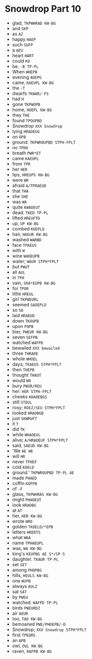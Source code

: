 # Snowdrop Part 10

* glad, `TKPWHRAD KW-BG`
* and `SKP`
* as `AZ`
* happy `HAEP`
* such `SUFP`
* a `AEU`
* heart `HART`
* could `KO`
* be. `-B TP-PL`
* When `WHEPB`
* evening `AOEPG`
* came, `KAEUPL KW-BG`
* the `-T`
* dwarfs `TKWAR/-FS`
* had `H`
* gone `TKPWOPB`
* home, `HOEPL KW-BG`
* they `THE`
* found `TPOUPBD`
* Snowdrop `XXX Snowdrop`
* lying `HRAOEUG`
* on `OPB`
* ground: `TKPWROUPBD STPH-FPLT`
* no `TPHO`
* breath `PWR*ET`
* came `KAEUPL`
* from `TPR`
* her `HER`
* lips, `HREUPS KW-BG`
* were `WR`
* afraid `A/TPRAEUD`
* that `THA`
* she `SHE`
* was `WA`
* quite `KWAOEUT`
* dead. `TKED TP-PL`
* lifted `HREUFTD`
* up, `UP KW-BG`
* combed `KOEPLD`
* hair, `HAEUR KW-BG`
* washed `WARBD`
* face `TPAEUS`
* with `W`
* wine `WAOEUPB`
* water; `WAUR STPH*FPLT`
* but `PWUT`
* all `AUL`
* in `TPH`
* vain, `SRA*EUPB KW-BG`
* for `TPOR`
* little `HREUL`
* girl `TKPWEURL`
* seemed `SAOEPLD`
* so `SO`
* laid `HRAEUD`
* down `TKOUPB`
* upon `POPB`
* bier, `PWEUR KW-BG`
* seven `SEFPB`
* watched `WAFPD`
* bewailed `XXX bewailed`
* three `THRAOE`
* whole `WHOEL`
* days; `TKAEUS STPH*FPLT`
* then `THEPB`
* thought `THAUT`
* would `WO`
* bury `PWUR/REU`
* her: `HER STPH-FPLT`
* cheeks `KHAOEBGS`
* still `STEUL`
* rosy; `ROEZ/SEU STPH*FPLT`
* looked `HRAOBGD`
* just `SKWRUFT`
* it `T`
* did `TK`
* while `WHAOEUL`
* alive; `A/HRAOEUF STPH*FPLT`
* said, `SAEUD KW-BG`
* 'We `AE WE`
* will `HR`
* never `TPHEF`
* cold `KOELD`
* ground.' `TKPWROUPBD TP-PL AE`
* made `PHAED`
* coffin `KOFPB`
* of `-F`
* glass, `TKPWHRAS KW-BG`
* might `PHAOEUT`
* look `HRAOBG`
* at `AT`
* her, `HER KW-BG`
* wrote `WRO`
* golden `TKOELD/*EPB`
* letters `HRERTS`
* what `WHA`
* name `TPHAEUPL`
* was, `WA KW-BG`
* king's `KEUPBG AE S*/SP-S`
* daughter. `TKAUR TP-PL`
* set `SET`
* among `PHOPBG`
* hills, `HEULS KW-BG`
* one `WUPB`
* always `AULZ`
* sat `SAT`
* by `PWEU`
* watched. `WAFPD TP-PL`
* birds `PWEURDZ`
* air `AEUR`
* too, `TAO KW-BG`
* bemoaned `PWE/PHOEPB/-D`
* Snowdrop; `XXX Snowdrop STPH*FPLT`
* first `TPEURS`
* an `APB`
* owl, `OUL KW-BG`
* raven, `RAFPB KW-BG`
